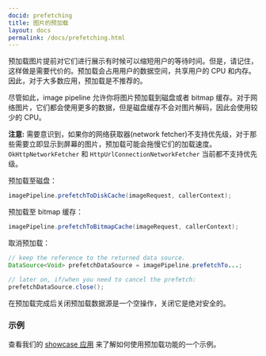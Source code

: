 ```yaml
---
docid: prefetching
title: 图片的预加载
layout: docs
permalink: /docs/prefetching.html
---
```


预加载图片提前对它们进行展示有时候可以缩短用户的等待时间。但是，请记住，这样做是需要代价的。预加载会占用用户的数据空间，共享用户的 CPU 和内存。因此，对于大多数应用，预加载是不推荐的。

尽管如此，image pipeline 允许你将图片预加载到磁盘或者 bitmap 缓存。对于网络图片，它们都会使用更多的数据，但是磁盘缓存不会对图片解码，因此会使用较少的 CPU。

__注意:__ 需要意识到，如果你的网络获取器(network fetcher)不支持优先级，对于那些需要立即显示到屏幕的图片，预加载可能会拖慢它们的加载速度。`OkHttpNetworkFetcher` 和 `HttpUrlConnectionNetworkFetcher` 当前都不支持优先级。

预加载至磁盘：

```java
imagePipeline.prefetchToDiskCache(imageRequest, callerContext);
```

预加载至 bitmap 缓存：

```java
imagePipeline.prefetchToBitmapCache(imageRequest, callerContext);
```

取消预加载：

```java
// keep the reference to the returned data source.
DataSource<Void> prefetchDataSource = imagePipeline.prefetchTo...;

// later on, if/when you need to cancel the prefetch:
prefetchDataSource.close();
```

在预加载完成后关闭预加载数据源是一个空操作，关闭它是绝对安全的。

### 示例

查看我们的 [showcase 应用](https://github.com/facebook/fresco/blob/master/samples/showcase/src/main/java/com/facebook/fresco/samples/showcase/imagepipeline/ImagePipelinePrefetchFragment.java) 来了解如何使用预加载功能的一个示例。
